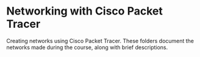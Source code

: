 # Networking with Cisco Packet Tracer

<p>
  Creating networks using Cisco Packet Tracer. These folders document the networks made during the course, along with brief descriptions.
</p>
